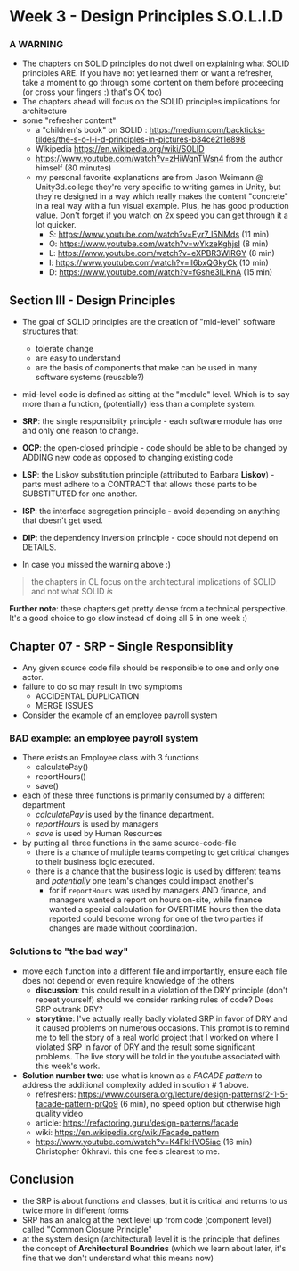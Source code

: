 # Week 3 - Design Principles  S.O.L.I.D

### A WARNING

- The chapters on SOLID principles do not dwell on explaining what SOLID principles ARE. If you have not yet learned them or want a refresher, take a moment to go through some content on them before proceeding (or cross your fingers :) that's OK too)
- The chapters ahead will focus on the SOLID principles implications for architecture
- some "refresher content"
  - a "children's book" on SOLID : https://medium.com/backticks-tildes/the-s-o-l-i-d-principles-in-pictures-b34ce2f1e898 
  - Wikipedia https://en.wikipedia.org/wiki/SOLID
  - <https://www.youtube.com/watch?v=zHiWqnTWsn4> from the author himself (80 minutes)
  - my personal favorite explanations are from Jason Weimann @ Unity3d.college they're very specific to writing games in Unity, but they're designed in a way which really makes the content "concrete" in a real way with a fun visual example. Plus, he has good production value. Don't forget if you watch on 2x speed you can get through it a lot quicker.
    -  S: <https://www.youtube.com/watch?v=Eyr7_l5NMds> (11 min)
    -  O: <https://www.youtube.com/watch?v=wYkzeKghjsI> (8 min) 
    -  L: <https://www.youtube.com/watch?v=eXPBR3WlRGY> (8 min)
    -  I: <https://www.youtube.com/watch?v=ll6bxQGkyCk> (10 min)
    -  D: <https://www.youtube.com/watch?v=fGshe3ILKnA> (15 min)

## Section III - Design Principles  

- The goal of SOLID principles are the creation of "mid-level" software structures that:
  - tolerate change
  - are easy to understand
  - are the basis of components that make can be used in many software systems (reusable?)
- mid-level code is defined as sitting at the "module" level. Which is to say more than a function, (potentially) less than a complete system.

- **SRP**: the single responsiblity principle - each software module has one and only one reason to change.
- **OCP**: the open-closed principle - code should be able to be changed by ADDING new code as opposed to changing existing code
- **LSP**: the Liskov substitution principle (attributed to Barbara **Liskov**) - parts must adhere to a CONTRACT that allows those parts to be SUBSTITUTED for one another.
- **ISP**: the interface segregation principle - avoid depending on anything that doesn't get used.
- **DIP**: the dependency inversion principle - code should not depend on DETAILS.

- In case you missed the warning above :) 
> the chapters in CL focus on the architectural implications of SOLID and not what SOLID *is*

**Further note**: these chapters get pretty dense from a technical perspective. It's a good choice to go slow instead of doing all 5 in one week :)

## Chapter 07 - SRP - Single Responsiblity

- Any given source code file should be responsible to one and only one actor.
- failure to do so may result in two symptoms
  - ACCIDENTAL DUPLICATION
  - MERGE ISSUES
- Consider the example of an employee payroll system 

### BAD example: an employee payroll system
- There exists an Employee class with 3 functions
  - calculatePay()
  - reportHours()
  - save()
- each of these three functions is primarily consumed by a different department
  - _calculatePay_ is used by the finance department.
  - _reportHours_ is used by managers 
  - _save_ is used by Human Resources
- by putting all three functions in the same source-code-file
  - there is a chance of multiple teams competing to get critical changes to their business logic executed.
  - there is a chance that the business logic is used by different teams and _potentially_ one team's changes could impact another's
    - for if `reportHours` was used by managers AND finance, and managers wanted a report on hours on-site, while finance wanted a special calculation for OVERTIME hours then the data reported could become wrong for one of the two parties if changes are made without coordination.

### Solutions to "the bad way"
- move each function into a different file and importantly, ensure each file does not depend or even require knowledge of the others
  - **discussion**: this could result in a violation of the DRY principle (don't repeat yourself) should we consider ranking rules of code? Does SRP outrank DRY?
  - **storytime**: I've actually really badly violated SRP in favor of DRY and it caused problems on numerous occasions. This prompt is to remind me to tell the story of a real world project that I worked on where I violated SRP in favor of DRY and the result some significant problems. The live story will be told in the youtube associated with this week's work.
- **Solution number two**: use what is known as a _FACADE pattern_ to address the additional complexity added in soution # 1 above.
  - refreshers: <https://www.coursera.org/lecture/design-patterns/2-1-5-facade-pattern-prQp9> (6 min), no speed option but otherwise high quality video
  - article: <https://refactoring.guru/design-patterns/facade>
  - wiki: <https://en.wikipedia.org/wiki/Facade_pattern>
  - <https://www.youtube.com/watch?v=K4FkHVO5iac> (16 min) Christopher Okhravi. this one feels clearest to me.

## Conclusion

- the SRP is about functions and classes, but it is critical and returns to us twice more in different forms
- SRP has an analog at the next level up from code (component level) called "Common Closure Principle"
- at the system design (architectural) level it is the principle that defines the concept of **Architectural Boundries** (which we learn about later, it's fine that we don't understand what this means now)
